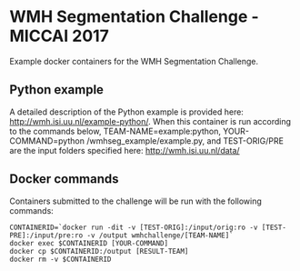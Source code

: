 # WMH Segmentation Challenge - MICCAI 2017
Example docker containers for the WMH Segmentation Challenge.

## Python example
A detailed description of the Python example is provided here: http://wmh.isi.uu.nl/example-python/. When this container is run according to the commands below, TEAM-NAME=example:python, YOUR-COMMAND=python&nbsp;/wmhseg_example/example.py, and TEST-ORIG/PRE are the input folders specified here: http://wmh.isi.uu.nl/data/

## Docker commands
Containers submitted to the challenge will be run with the following commands:

```
CONTAINERID=`docker run -dit -v [TEST-ORIG]:/input/orig:ro -v [TEST-PRE]:/input/pre:ro -v /output wmhchallenge/[TEAM-NAME]`
docker exec $CONTAINERID [YOUR-COMMAND]
docker cp $CONTAINERID:/output [RESULT-TEAM]
docker rm -v $CONTAINERID
```
